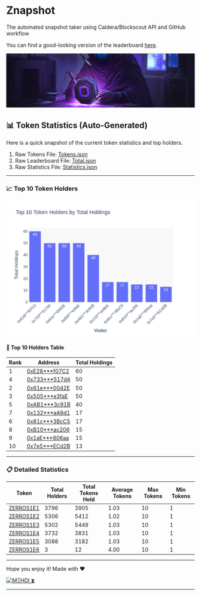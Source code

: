 
# Znapshot
The automated snapshot taker using Caldera/Blockscout API and GitHub workflow 

You can find a good-looking version of the leaderboard [here](https://leaderboard.agentzerro.com/).

![Banner](Assets/Banner.png)

## 📊 Token Statistics (Auto-Generated)

Here is a quick snapshot of the current token statistics and top holders.

1. Raw Tokens File: [Tokens.json](Tokens.json)
2. Raw Leaderboard File: [Total.json](Total.json)
3. Raw Statistics File: [Statistics.json](Statistics.json)

---

### 📈 Top 10 Token Holders

![Top Holders Chart](top_10_holders_chart.png)

#### 🔢 Top 10 Holders Table

| Rank | Address | Total Holdings |
|------|---------|----------------|
| 1 | [0xE28***f07C2](https://explorer.zero.network/address/0xE28033a9BD54202d5f2487dd2C8518F48f4f07C2) | 60 |
| 4 | [0x733***517d4](https://explorer.zero.network/address/0x733F6AEbf69D1B80B5B88859240cA155D50517d4) | 50 |
| 2 | [0x61e***0042E](https://explorer.zero.network/address/0x61e75a8583e5eCF2A6018b138D98Bfb64F30042E) | 50 |
| 3 | [0x505***e3faE](https://explorer.zero.network/address/0x505216f954D09B868115B29F48cEabf5393e3faE) | 50 |
| 5 | [0xAB1***3c91B](https://explorer.zero.network/address/0xAB13211F8ACCA2Cdad9fBB06E97d8b936a83c91B) | 40 |
| 7 | [0x132***aA8d1](https://explorer.zero.network/address/0x132289F7788099b07C1D12a6bFF0a79e6d8aA8d1) | 17 |
| 6 | [0x81c***3BcC5](https://explorer.zero.network/address/0x81cF8aed4CD8eAD1a80cFf195f0162BE5b43BcC5) | 17 |
| 8 | [0xB10***ac206](https://explorer.zero.network/address/0xB1062c554120b8A0834fE03FfE14eDB9bD8ac206) | 15 |
| 9 | [0x1aE***806aa](https://explorer.zero.network/address/0x1aE1F53F5006E3fb336a6d7E54c1c45aa55806aa) | 15 |
| 10 | [0x7e5***ECd2B](https://explorer.zero.network/address/0x7e5cE10826eE167de897D262fCC9976F609ECd2B) | 13 |


---

### 📋 Detailed Statistics

| Token | Total Holders | Total Tokens Held | Average Tokens | Max Tokens | Min Tokens |
|-------|----------------|--------------------|----------------|-------------|-------------|
| [ZERROS1E1](https://highlight.xyz/mint/zero:0x87470544d0009cde93891a073822c03a6930f876:1) | 3796 | 3905 | 1.03 | 10 | 1 |
| [ZERROS1E2](https://highlight.xyz/mint/zero:0x572C9543574f581E6B1c0ac979B0bec2D094847A:1) | 5306 | 5412 | 1.02 | 10 | 1 |
| [ZERROS1E3](https://highlight.xyz/mint/zero:0x82Bc1E1706B8270e299E9AcEaE3d6BEE894780a1:1) | 5302 | 5449 | 1.03 | 10 | 1 |
| [ZERROS1E4](https://highlight.xyz/mint/zero:0x6def074f62A00c5FD466bCa3076d336A89BB4077:1) | 3732 | 3831 | 1.03 | 10 | 1 |
| [ZERROS1E5](https://highlight.xyz/mint/zero:0x306C4056a9e784E1B4Ce926a399Bf9ea72C1438D:1) | 3088 | 3182 | 1.03 | 10 | 1 |
| [ZERROS1E6](https://highlight.xyz/mint/zero:0x746627343D01376A599853143C2608617e027A8f:1) | 3 | 12 | 4.00 | 10 | 1 |


---

Hope you enjoy it!
Made with ❤️

[![MΞHDI ⧗](https://img.shields.io/badge/M%CE%9EHDI-Zerion-darkblue)](https://link.zerion.io/)

---
